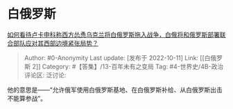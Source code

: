 # 白俄罗斯
[如何看待卢卡申科称西方怂恿乌克兰将白俄罗斯拖入战争，白俄将和俄罗斯部署联合部队应对其西部边境紧张局势？](https://www.zhihu.com/question/558582675/answer/2710437014)

> Author: #0-Anonymity
> Last update: [发布于 2022-10-11]
> Link: [[白俄罗斯 2]]
> Category: #【答集】/13-百年未有之变局
> Tag: #4-世界史/4B-政治
> 评论区:
> 泛讨论:

他的意思是——“允许俄军使用白俄罗斯基地、在白俄罗斯补给、从白俄罗斯出击不能算参战”。
